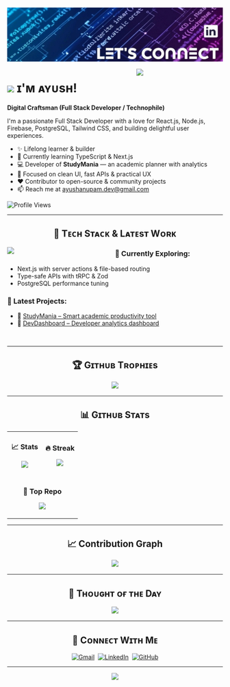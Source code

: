 <!-- Banner -->
![Ayush Banner Image](banner1.jpeg)

<!-- Owl Mascot -->
<div>
  <img align="right" width="40%" src="https://owlbertsio-resized.s3.amazonaws.com/Popper.psd.full.png">
</div>

<!-- Header -->
# <img src="https://emojis.slackmojis.com/emojis/images/1531849430/4246/blob-sunglasses.gif?1531849430" width="30"/> ɪ'ᴍ ᴀʏᴜsʜ!  
**Digital Craftsman (Full Stack Developer / Technophile)**

<!-- About -->
<p align="left">
I'm a passionate Full Stack Developer with a love for React.js, Node.js, Firebase, PostgreSQL, Tailwind CSS, and building delightful user experiences.
</p>

- ✨ Lifelong learner & builder  
- 🌱 Currently learning TypeScript & Next.js  
- 💻 Developer of **StudyMania** — an academic planner with analytics  
- 🧠 Focused on clean UI, fast APIs & practical UX  
- ❤️ Contributor to open-source & community projects  
- 📫 Reach me at [ayushanupam.dev@gmail.com](mailto:ayushanupam.dev@gmail.com)  

<!-- Profile Views -->
<p align="left">
  <img src="https://komarev.com/ghpvc/?username=ayushanupam&label=Profile+Views&color=0A66C2&style=for-the-badge" alt="Profile Views" />
</p>

<hr />

<!-- Tech Stack -->
<h2 align="center">🚀 Tᴇᴄʜ Sᴛᴀᴄᴋ & Lᴀᴛᴇsᴛ Wᴏʀᴋ</h2>

<picture>
  <source media="(prefers-color-scheme: dark)" srcset="https://raw.githubusercontent.com/Ayushanupam7/ayushanupam7/main/Skills_Animation_Dark.gif">
  <source media="(prefers-color-scheme: light)" srcset="https://raw.githubusercontent.com/Ayushanupam7/ayushanupam7/main/Skills_Animation_white.gif">
  <img align="left" width="50%" src="https://raw.githubusercontent.com/Ayushanupam7/ayushanupam7/main/Skills_Animation_white.gif" />
</picture>

<div align="left">

### 🧠 Currently Exploring:
- Next.js with server actions & file-based routing  
- Type-safe APIs with tRPC & Zod  
- PostgreSQL performance tuning  

### 📌 Latest Projects:
- 🧠 [StudyMania – Smart academic productivity tool](#)  
- 💼 [DevDashboard – Developer analytics dashboard](#)  

</div>

<br clear="both"/>

<hr />

<!-- GitHub Trophies -->
<h2 align="center">🏆 Gɪᴛʜᴜʙ Tʀᴏᴘʜɪᴇs</h2>
<p align="center">
  <img src="https://github-profile-trophy.vercel.app/?username=ayushanupam&theme=onestar&no-bg=true&no-frame=true&margin-w=20&margin-h=20" />
</p>

<hr />

<!-- GitHub Stats -->
<h2 align="center">📊 Gɪᴛʜᴜʙ Sᴛᴀᴛs</h2>

<table width="100%">
  <tr>
    <td width="50%">
      <h3 align="center">📈 Stats</h3>
      <p align="center">
        <img src="https://github-readme-stats.vercel.app/api?username=ayushanupam&count_private=true&show_icons=true&theme=nightowl&hide=prs,issues&rank_icon=github" />
      </p>
    </td>
    <td width="50%">
      <h3 align="center">🔥 Streak</h3>
      <p align="center">
        <img src="https://streak-stats.demolab.com?user=ayushanupam&theme=nightowl&fire=ffb347&ring=ffb347&dates=ffffff&currStreakNum=ffffff" />
      </p>
    </td>
  </tr>
  <tr>
    <td colspan="2">
      <h3 align="center">📌 Top Repo</h3>
      <p align="center">
        <img src="https://github-readme-stats.vercel.app/api/pin/?username=ayushanupam&repo=StudyMania&theme=nightowl&show_owner=true" />
      </p>
    </td>
  </tr>
</table>

<hr />

<!-- Contribution Graph -->
<h2 align="center">📈 Contribution Graph</h2>
<p align="center">
  <img src="https://github-readme-activity-graph.vercel.app/graph?username=ayushanupam&theme=github-compact&color=0A66C2&point=ffa07a&hide_border=false" />
</p>

<hr />

<!-- Quote of the Day -->
<h2 align="center">🌟 Tʜᴏᴜɢʜᴛ ᴏғ ᴛʜᴇ Dᴀʏ</h2>
<p align="center">
  <img src="https://readme-daily-quotes.vercel.app/api?theme=dark&bg_color=0A66C2&author=Steve%20Jobs&quote=Stay%20hungry%2C%20stay%20foolish.&author_color=fff&accent_color=ffa07a" />
</p>

<hr />

<!-- Connect with Me -->
<h2 align="center">🤝 Cᴏɴɴᴇᴄᴛ Wɪᴛʜ Mᴇ</h2>
<p align="center">
  <a href="mailto:ayushanupam.dev@gmail.com" target="_blank"><img src="./gmail.png" width=40 alt="Gmail" /></a>&nbsp;
  <a href="https://www.linkedin.com/in/ayushanupam" target="_blank"><img src="./linkedin.png" width=40 alt="LinkedIn" /></a>&nbsp;
  <a href="https://github.com/ayushanupam" target="_blank"><img src="./github.png" width=40 alt="GitHub" /></a>
</p>

<hr />

<!-- Footer -->
<p align="center">
  <img src="https://capsule-render.vercel.app/api?type=waving&color=gradient&height=65&section=footer" />
</p>
